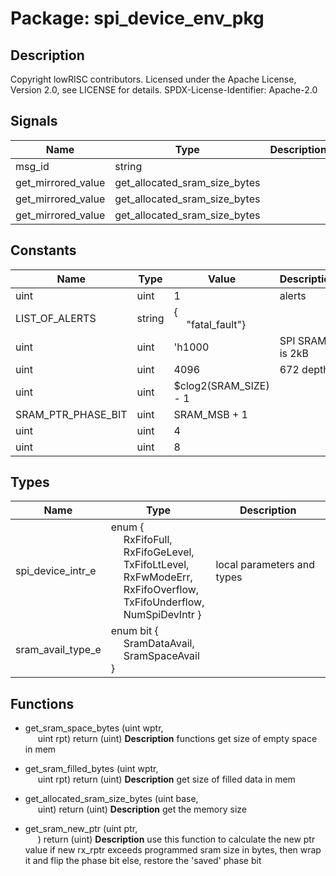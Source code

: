 # Package: spi_device_env_pkg

## Description

Copyright lowRISC contributors.
 Licensed under the Apache License, Version 2.0, see LICENSE for details.
 SPDX-License-Identifier: Apache-2.0
 

## Signals

| Name               | Type                          | Description |
| ------------------ | ----------------------------- | ----------- |
| msg_id             | string                        |             |
| get_mirrored_value | get_allocated_sram_size_bytes |             |
| get_mirrored_value | get_allocated_sram_size_bytes |             |
| get_mirrored_value | get_allocated_sram_size_bytes |             |
## Constants

| Name               | Type   | Value                                               | Description      |
| ------------------ | ------ | --------------------------------------------------- | ---------------- |
| uint               | uint   | 1                                                   | alerts           |
| LIST_OF_ALERTS     | string | {<br><span style="padding-left:20px">"fatal_fault"} |                  |
| uint               | uint   | 'h1000                                              | SPI SRAM is 2kB  |
| uint               | uint   | 4096                                                | 672 depth        |
| uint               | uint   | $clog2(SRAM_SIZE) - 1                               |                  |
| SRAM_PTR_PHASE_BIT | uint   | SRAM_MSB + 1                                        |                  |
| uint               | uint   | 4                                                   |                  |
| uint               | uint   | 8                                                   |                  |
## Types

| Name              | Type                                                                                                                                                                                                                                                                                                                                                                                                     | Description                 |
| ----------------- | -------------------------------------------------------------------------------------------------------------------------------------------------------------------------------------------------------------------------------------------------------------------------------------------------------------------------------------------------------------------------------------------------------- | --------------------------- |
| spi_device_intr_e | enum {<br><span style="padding-left:20px">     RxFifoFull,<br><span style="padding-left:20px">     RxFifoGeLevel,<br><span style="padding-left:20px">     TxFifoLtLevel,<br><span style="padding-left:20px">     RxFwModeErr,<br><span style="padding-left:20px">     RxFifoOverflow,<br><span style="padding-left:20px">     TxFifoUnderflow,<br><span style="padding-left:20px">     NumSpiDevIntr   } | local parameters and types  |
| sram_avail_type_e | enum bit {<br><span style="padding-left:20px">     SramDataAvail,<br><span style="padding-left:20px">     SramSpaceAvail   }                                                                                                                                                                                                                                                                             |                             |
## Functions
- get_sram_space_bytes <font id="function_arguments">(uint wptr,<br><span style="padding-left:20px"> uint rpt)</font> <font id="function_return">return (uint)</font>
**Description**
functions
get size of empty space in mem

- get_sram_filled_bytes <font id="function_arguments">(uint wptr,<br><span style="padding-left:20px"> uint rpt)</font> <font id="function_return">return (uint)</font>
**Description**
get size of filled data in mem

- get_allocated_sram_size_bytes <font id="function_arguments">(uint base,<br><span style="padding-left:20px"> uint)</font> <font id="function_return">return (uint)</font>
**Description**
get the memory size

- get_sram_new_ptr <font id="function_arguments">(uint ptr,<br><span style="padding-left:20px">)</font> <font id="function_return">return (uint)</font>
**Description**
use this function to calculate the new ptr value
if new rx_rptr exceeds programmed sram size in bytes, then wrap it and flip the phase bit
else, restore the 'saved' phase bit

